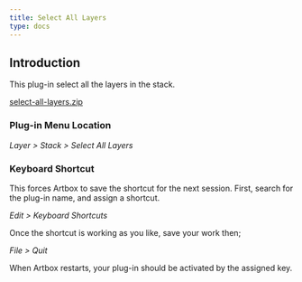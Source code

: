 ```yaml
---
title: Select All Layers
type: docs
---
```


## Introduction

This plug-in select all the layers in the stack.

[select-all-layers.zip](/funky/downloads/select-all-layers.zip)

### Plug-in Menu Location

_Layer > Stack > Select All Layers_

### Keyboard Shortcut

This forces Artbox to save the shortcut for the next session. First, search for the plug-in name, and assign a shortcut.

_Edit > Keyboard Shortcuts_

Once the shortcut is working as you like, save your work then;  

_File > Quit_

When Artbox restarts, your plug-in should be activated by the assigned key.
